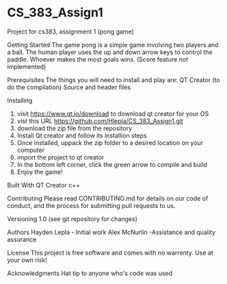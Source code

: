 # CS_383_Assign1
Project for cs383, assignment 1 (pong game)

Getting Started
 The game pong is a simple game involving two players and a ball.
 The human player uses the up and down arrow keys to control the paddle.
 Whoever makes the most goals wins. (Score feature not implemented)

Prerequisites
The things you will need to install and play are:
QT Creator (to do the compilation)
Source and header files

Installing
1) visit https://www.qt.io/download to download qt creator for your OS
2) vist this URL https://github.com/Hlepla/CS_383_Assign1.git
3) download the zip file from the repository 
4) Install Qt creator and follow its installion steps
5) Once installed, uppack the zip folder to a desired location on your computer
6) import the project to qt creator
7) In the bottom left corner, click the green arrow to compile and build
8) Enjoy the game!


Built With
QT Creator
c++

Contributing
Please read CONTRIBUTING.md for details on our code of conduct, and the process for submitting pull requests to us.

Versioning
1.0 (see git repository for changes)

Authors
Hayden Lepla - Initial work 
Alex McNurlin -Assistance and quality assurance

License
This project is free software and comes with no warrenty. Use at your own risk!

Acknowledgments
Hat tip to anyone who's code was used
